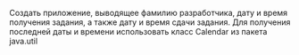 Создать приложение, выводящее фамилию разработчика, дату и время получения задания, а также дату и время сдачи задания. Для получения последней даты и времени использовать класс Calendar из пакета java.util